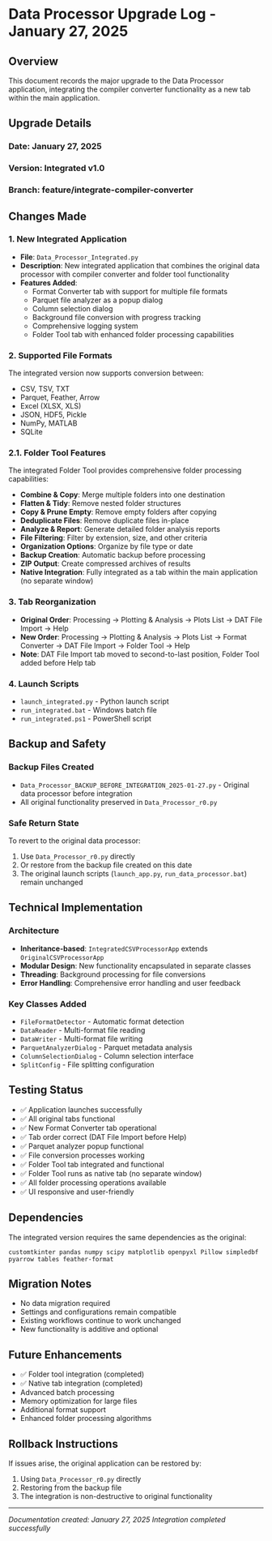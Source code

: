 # Data Processor Upgrade Log - January 27, 2025

## Overview
This document records the major upgrade to the Data Processor application, integrating the compiler converter functionality as a new tab within the main application.

## Upgrade Details

### Date: January 27, 2025
### Version: Integrated v1.0
### Branch: feature/integrate-compiler-converter

## Changes Made

### 1. New Integrated Application
- **File**: `Data_Processor_Integrated.py`
- **Description**: New integrated application that combines the original data processor with compiler converter and folder tool functionality
- **Features Added**:
  - Format Converter tab with support for multiple file formats
  - Parquet file analyzer as a popup dialog
  - Column selection dialog
  - Background file conversion with progress tracking
  - Comprehensive logging system
  - Folder Tool tab with enhanced folder processing capabilities

### 2. Supported File Formats
The integrated version now supports conversion between:
- CSV, TSV, TXT
- Parquet, Feather, Arrow
- Excel (XLSX, XLS)
- JSON, HDF5, Pickle
- NumPy, MATLAB
- SQLite

### 2.1. Folder Tool Features
The integrated Folder Tool provides comprehensive folder processing capabilities:
- **Combine & Copy**: Merge multiple folders into one destination
- **Flatten & Tidy**: Remove nested folder structures
- **Copy & Prune Empty**: Remove empty folders after copying
- **Deduplicate Files**: Remove duplicate files in-place
- **Analyze & Report**: Generate detailed folder analysis reports
- **File Filtering**: Filter by extension, size, and other criteria
- **Organization Options**: Organize by file type or date
- **Backup Creation**: Automatic backup before processing
- **ZIP Output**: Create compressed archives of results
- **Native Integration**: Fully integrated as a tab within the main application (no separate window)

### 3. Tab Reorganization
- **Original Order**: Processing → Plotting & Analysis → Plots List → DAT File Import → Help
- **New Order**: Processing → Plotting & Analysis → Plots List → Format Converter → DAT File Import → Folder Tool → Help
- **Note**: DAT File Import tab moved to second-to-last position, Folder Tool added before Help tab

### 4. Launch Scripts
- `launch_integrated.py` - Python launch script
- `run_integrated.bat` - Windows batch file
- `run_integrated.ps1` - PowerShell script

## Backup and Safety

### Backup Files Created
- `Data_Processor_BACKUP_BEFORE_INTEGRATION_2025-01-27.py` - Original data processor before integration
- All original functionality preserved in `Data_Processor_r0.py`

### Safe Return State
To revert to the original data processor:
1. Use `Data_Processor_r0.py` directly
2. Or restore from the backup file created on this date
3. The original launch scripts (`launch_app.py`, `run_data_processor.bat`) remain unchanged

## Technical Implementation

### Architecture
- **Inheritance-based**: `IntegratedCSVProcessorApp` extends `OriginalCSVProcessorApp`
- **Modular Design**: New functionality encapsulated in separate classes
- **Threading**: Background processing for file conversions
- **Error Handling**: Comprehensive error handling and user feedback

### Key Classes Added
- `FileFormatDetector` - Automatic format detection
- `DataReader` - Multi-format file reading
- `DataWriter` - Multi-format file writing
- `ParquetAnalyzerDialog` - Parquet metadata analysis
- `ColumnSelectionDialog` - Column selection interface
- `SplitConfig` - File splitting configuration

## Testing Status
- ✅ Application launches successfully
- ✅ All original tabs functional
- ✅ New Format Converter tab operational
- ✅ Tab order correct (DAT File Import before Help)
- ✅ Parquet analyzer popup functional
- ✅ File conversion processes working
- ✅ Folder Tool tab integrated and functional
- ✅ Folder Tool runs as native tab (no separate window)
- ✅ All folder processing operations available
- ✅ UI responsive and user-friendly

## Dependencies
The integrated version requires the same dependencies as the original:
```
customtkinter pandas numpy scipy matplotlib openpyxl Pillow simpledbf pyarrow tables feather-format
```

## Migration Notes
- No data migration required
- Settings and configurations remain compatible
- Existing workflows continue to work unchanged
- New functionality is additive and optional

## Future Enhancements
- ✅ Folder tool integration (completed)
- ✅ Native tab integration (completed)
- Advanced batch processing
- Memory optimization for large files
- Additional format support
- Enhanced folder processing algorithms

## Rollback Instructions
If issues arise, the original application can be restored by:
1. Using `Data_Processor_r0.py` directly
2. Restoring from the backup file
3. The integration is non-destructive to original functionality

---
*Documentation created: January 27, 2025*
*Integration completed successfully*
